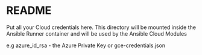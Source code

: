 # README

Put all your Cloud credentials here. This directory will be mounted inside the Ansible Runner container and will be used by the Ansible Cloud Modules

e.g azure_id_rsa - the Azure Private Key or gce-credentials.json
